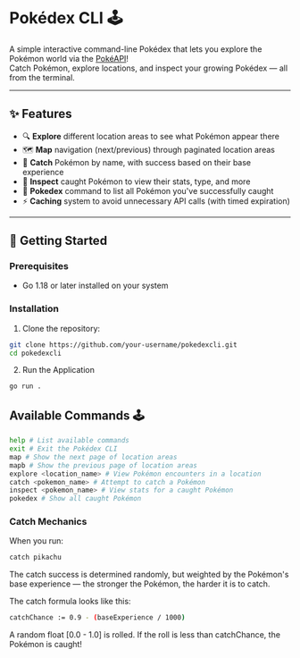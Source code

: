 # Pokédex CLI 🕹️

A simple interactive command-line Pokédex that lets you explore the Pokémon world via the [PokéAPI](https://pokeapi.co/)!  
Catch Pokémon, explore locations, and inspect your growing Pokédex — all from the terminal.

---

## ✨ Features

- 🔍 **Explore** different location areas to see what Pokémon appear there  
- 🗺️ **Map** navigation (next/previous) through paginated location areas  
- 🎯 **Catch** Pokémon by name, with success based on their base experience  
- 📖 **Inspect** caught Pokémon to view their stats, type, and more  
- 📘 **Pokedex** command to list all Pokémon you've successfully caught  
- ⚡ **Caching** system to avoid unnecessary API calls (with timed expiration)

---

## 🚀 Getting Started

### Prerequisites

- Go 1.18 or later installed on your system

### Installation

1. Clone the repository:

```bash
git clone https://github.com/your-username/pokedexcli.git
cd pokedexcli
```
2. Run the Application 
```bash
go run .
```

## Available Commands 🕹️
```bash
help # List available commands
exit # Exit the Pokédex CLI
map # Show the next page of location areas
mapb # Show the previous page of location areas
explore <location_name> # View Pokémon encounters in a location
catch <pokemon_name> # Attempt to catch a Pokémon
inspect <pokemon_name> # View stats for a caught Pokémon
pokedex # Show all caught Pokémon
```

### Catch Mechanics 
When you run:
```bash
catch pikachu
```
The catch success is determined randomly, but weighted by the Pokémon's base experience — the stronger the Pokémon, the harder it is to catch.

The catch formula looks like this:
```bash
catchChance := 0.9 - (baseExperience / 1000)
```
A random float [0.0 - 1.0] is rolled. If the roll is less than catchChance, the Pokémon is caught!